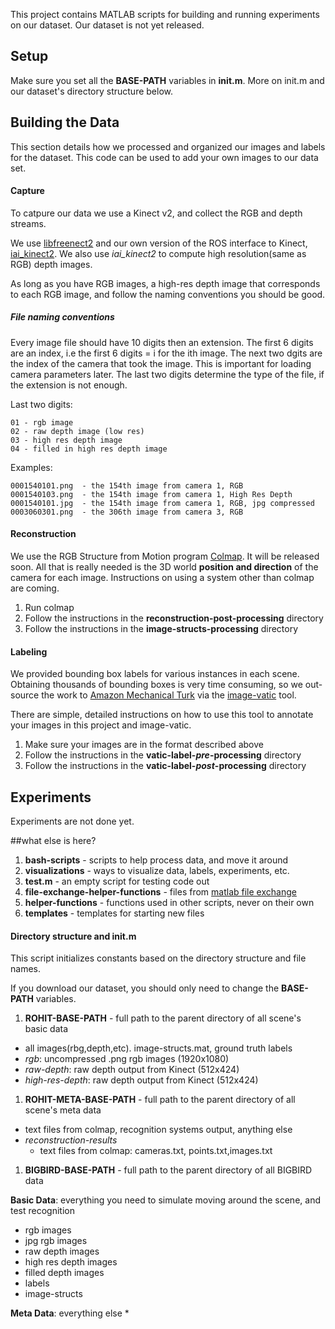 This project contains MATLAB scripts for building and running experiments on our dataset. 
Our dataset is not yet released.


## Setup
Make sure you set all the __BASE-PATH__ variables in **init.m**. More on init.m and our dataset's
directory structure below.

## Building the Data

This section details how we processed and organized our images and labels for the dataset.
This code can be used to add your own images to our data set.


#### Capture

To catpure our data we use a Kinect v2, and collect the RGB and depth streams. 

We use [libfreenect2](https://github.com/OpenKinect/libfreenect2) and our own version of the ROS interface to Kinect, [iai_kinect2](https://github.com/pammirato/iai_kinect2). We also use *iai_kinect2* to compute high resolution(same as RGB) depth images. 


As long as you have RGB images, a high-res depth image that corresponds to each RGB image, and follow the naming conventions you should be good.

##### File naming conventions
Every image file should have 10 digits then an extension.
The first 6 digits are an index, i.e the first 6 digits = i for the ith image.
The next two dgits are the index of the camera that took the image. This is important for loading camera parameters later.
The last two digits determine the type of the file, if the extension is not enough.

Last two digits:

    01 - rgb image
    02 - raw depth image (low res)
    03 - high res depth image
    04 - filled in high res depth image



Examples:

    0001540101.png  - the 154th image from camera 1, RGB
    0001540103.png  - the 154th image from camera 1, High Res Depth
    0001540101.jpg  - the 154th image from camera 1, RGB, jpg compressed
    0003060301.png  - the 306th image from camera 3, RGB
 

#### Reconstruction
We use the RGB Structure from Motion program [Colmap](https://github.com/colmap/colmap). It will be released soon. All that is really needed is the 3D world **position and direction** of the camera for each image. Instructions on using a system other than colmap are coming.



1. Run colmap
1. Follow the instructions in the **reconstruction-post-processing** directory
1. Follow the instructions in the **image-structs-processing** directory




#### Labeling
We provided bounding box labels for various instances in each scene.
 Obtaining thousands of bounding boxes is very time consuming, so we out-source 
the work to [Amazon Mechanical Turk](https://www.mturk.com/mturk/welcome) via the 
[image-vatic](https://github.com/pammirato/image_vatic) tool. 


There are simple, detailed instructions on how to use this tool to annotate your images in this 
project and image-vatic. 

1. Make sure your images are in the format described above
1. Follow the instructions in the **vatic-label-_pre_-processing** directory
1. Follow the instructions in the **vatic-label-_post_-processing** directory






## Experiments
Experiments are not done yet.







##what else is here?
1. **bash-scripts**  - scripts to help process data, and move it around
1. **visualizations**  - ways to visualize data, labels, experiments, etc. 
1. **test.m**  - an empty script for testing code out
1. **file-exchange-helper-functions** - files from [matlab file exchange](http://www.mathworks.com/matlabcentral/fileexchange/)
1. **helper-functions** - functions used in other scripts, never on their own
1. **templates** - templates for starting new files



#### Directory structure and  init.m
This script initializes constants based on the directory structure and file names.

If you download our dataset, you should only need to change the __BASE-PATH__ variables.

1. **ROHIT-BASE-PATH** - full path to the parent directory of all scene's basic data
  * all images(rbg,depth,etc). image-structs.mat, ground truth labels
  * _rgb_: uncompressed .png rgb images (1920x1080)
  * _raw-depth_: raw depth output from Kinect (512x424)
  * _high-res-depth_: raw depth output from Kinect (512x424)
1. **ROHIT-META-BASE-PATH** - full path to the parent directory of all scene's meta data
  * text files from colmap, recognition systems output, anything else
  * _reconstruction-results_
    * text files from colmap: cameras.txt, points.txt,images.txt
1. **BIGBIRD-BASE-PATH** - full path to the parent directory of all BIGBIRD data
  


**Basic Data**:  everything you need to simulate moving around the scene, and test recognition
  * rgb images
  * jpg rgb images
  * raw depth images
  * high res depth images
  * filled depth images
  * labels
  * image-structs
 
**Meta Data**:  everything else
  *


 
